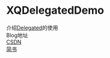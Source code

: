 # XQDelegatedDemo
介绍[Delegated](https://github.com/dreymonde/Delegated)的使用  
Blog地址  
[CSDN](https://blog.csdn.net/xinshou_caizhu/article/details/87372049)    
[简书](https://www.jianshu.com/p/415481b08268) 